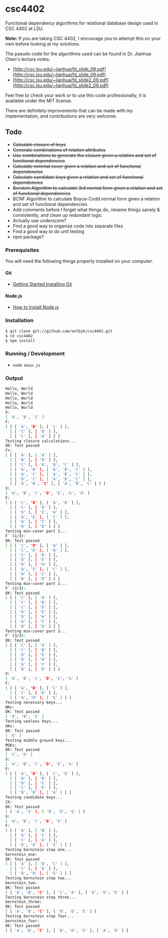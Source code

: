 csc4402
=======
Functional dependency algorithms for relational database design used in CSC 4402 at LSU.


**Note:** If you are taking CSC 4402, I encourage you to attempt this on your own before looking at my solutions.

The pseudo code for the algorithms used can be found in Dr. Jianhua Chen's lecture notes:
* [http://csc.lsu.edu/~jianhua/fd_slide_09.pdf](http://csc.lsu.edu/~jianhua/fd_slide_09.pdf)
* [http://csc.lsu.edu/~jianhua/fd_slide2_09.pdf](http://csc.lsu.edu/~jianhua/fd_slide2_09.pdf)


Feel free to check your work or to use this code professionally, it is available under the MIT license.

There are definitely improvements that can be made with my implementation, and contributions are very welcome.

Todo
---
* ~~Calculate closure of keys~~
* ~~Generate combinations of relation attributes~~
* ~~Use combinations to generate the closure given a relation and set of functional dependencies~~
* ~~Calculate minimal cover given a relation and set of functional dependencies~~
* ~~Calculate candidate keys given a relation and set of functional dependencies~~
* ~~Berstein Algorithm to calculate 3rd normal form given a relation and set of functional dependencies~~
* BCNF Algorithm to calculate Boyce-Codd normal form given a relation and set of functional dependencies
* Add comments before I forget what things do, rename things sanely & consistently, and clean up redundant logic
* Actually use underscore?
* Find a good way to organize code into separate files
* Find a good way to do unit testing
* npm package?

### Prerequisites

You will need the following things properly installed on your computer.

#### Git
* [Getting Started Installing Git](http://git-scm.com/book/en/v2/Getting-Started-Installing-Git)

#### Node.js
* [How to Install Node.js](http://howtonode.org/how-to-install-nodejs)


### Installation

```bash
$ git clone git://github.com/selbyk/csc4402.git
$ cd csc4402
$ npm install
```

### Running / Development

* `node main.js`

### Output

```sh
Hello, World
Hello, World
Hello, World
Hello, World
Hello, World
X:
[ 'A', 'B', 'C' ]
F:
[ [ [ 'A', 'B' ], [ 'C' ] ],
  [ [ 'C' ], [ 'B' ] ],
  [ [ 'C' ], [ 'A' ] ] ]
Testing closure calculations...
OK: Test passed
F+:
[ [ [ 'A' ], [ 'A' ] ],
  [ [ 'B' ], [ 'B' ] ],
  [ [ 'C' ], [ 'A', 'B', 'C' ] ],
  [ [ 'A', 'B' ], [ 'A', 'B', 'C' ] ],
  [ [ 'A', 'C' ], [ 'A', 'B', 'C' ] ],
  [ [ 'B', 'C' ], [ 'A', 'B', 'C' ] ],
  [ [ 'A', 'B', 'C' ], [ 'A', 'B', 'C' ] ] ]
X:
[ 'A', 'B', 'C', 'D', 'E', 'G', 'H' ]
F:
[ [ [ 'C', 'D' ], [ 'A', 'B' ] ],
  [ [ 'C' ], [ 'D' ] ],
  [ [ 'D' ], [ 'E', 'H' ] ],
  [ [ 'A', 'E' ], [ 'C' ] ],
  [ [ 'A' ], [ 'C' ] ],
  [ [ 'B' ], [ 'D' ] ] ]
Testing min-cover part 1...
F` (1/3):
OK: Test passed
[ [ [ 'C', 'D' ], [ 'A' ] ],
  [ [ 'C', 'D' ], [ 'B' ] ],
  [ [ 'C' ], [ 'D' ] ],
  [ [ 'D' ], [ 'E' ] ],
  [ [ 'D' ], [ 'H' ] ],
  [ [ 'A', 'E' ], [ 'C' ] ],
  [ [ 'A' ], [ 'C' ] ],
  [ [ 'B' ], [ 'D' ] ] ]
Testing min-cover part 2...
F` (2/3):
OK: Test passed
[ [ [ 'C' ], [ 'A' ] ],
  [ [ 'C' ], [ 'B' ] ],
  [ [ 'C' ], [ 'D' ] ],
  [ [ 'D' ], [ 'E' ] ],
  [ [ 'D' ], [ 'H' ] ],
  [ [ 'A' ], [ 'C' ] ],
  [ [ 'B' ], [ 'D' ] ] ]
Testing min-cover part 3...
F` (3/3):
OK: Test passed
[ [ [ 'C' ], [ 'A' ] ],
  [ [ 'C' ], [ 'B' ] ],
  [ [ 'D' ], [ 'E' ] ],
  [ [ 'D' ], [ 'H' ] ],
  [ [ 'A' ], [ 'C' ] ],
  [ [ 'B' ], [ 'D' ] ] ]
X:
[ 'A', 'B', 'C', 'D', 'E', 'G' ]
F:
[ [ [ 'A', 'B' ], [ 'C' ] ],
  [ [ 'C' ], [ 'D' ] ],
  [ [ 'A', 'D' ], [ 'E' ] ] ]
Testing necessary keys...
NKs:
OK: Test passed
[ 'A', 'B', 'G' ]
Testing useless keys...
UKs:
OK: Test passed
[ 'E' ]
Testing middle ground keys...
MGKs:
OK: Test passed
[ 'C', 'D' ]
X:
[ 'A', 'B', 'C', 'D', 'E', 'G' ]
F:
[ [ [ 'A', 'B' ], [ 'C', 'D' ] ],
  [ [ 'A' ], [ 'B' ] ],
  [ [ 'B' ], [ 'C' ] ],
  [ [ 'C' ], [ 'E' ] ],
  [ [ 'B', 'D' ], [ 'A' ] ] ]
Testing candidate keys...
CK:
OK: Test passed
[ [ 'A', 'G' ], [ 'B', 'D', 'G' ] ]
X:
[ 'A', 'B', 'C', 'D', 'E' ]
F:
[ [ [ 'A' ], [ 'B' ] ],
  [ [ 'A' ], [ 'C' ] ],
  [ [ 'C' ], [ 'A' ] ],
  [ [ 'B', 'D' ], [ 'E' ] ] ]
Testing bernstein step one...
bernstein_one:
OK: Test passed
[ [ [ 'A' ], [ 'B', 'C' ] ],
  [ [ 'C' ], [ 'A' ] ],
  [ [ 'B', 'D' ], [ 'E' ] ] ]
Testing bernstein step two...
bernstein_two:
OK: Test passed
[ [ 'A', 'B', 'C' ], [ 'C', 'A' ], [ 'B', 'D', 'E' ] ]
Testing bernstein step three...
bernstein_three:
OK: Test passed
[ [ 'A', 'B', 'C' ], [ 'B', 'D', 'E' ] ]
Testing bernstein step four...
bernstein_four:
OK: Test passed
[ [ 'A', 'B', 'C' ], [ 'B', 'D', 'E' ], [ 'A', 'D' ] ]

```
